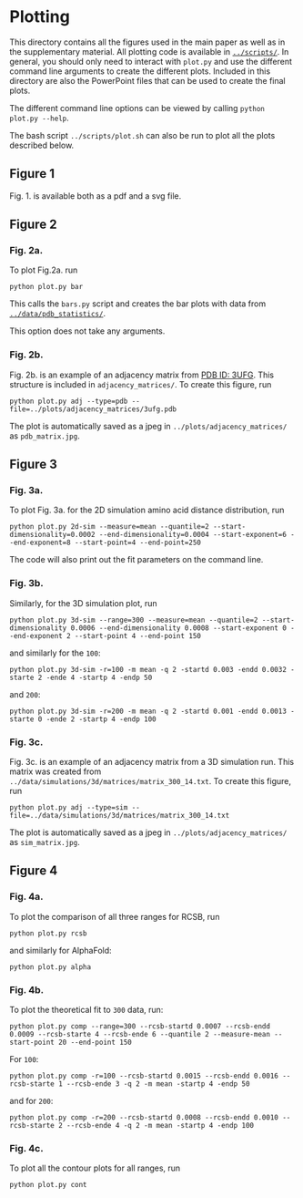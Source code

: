 # Plotting

This directory contains all the figures used in the main paper as well as in the supplementary
material. All plotting code is available in [`../scripts/`](https://github.com/meyresearch/sequence_distance_distribution/tree/bump/scripts).
In general, you should only need to interact with `plot.py` and use the different command line arguments
to create the different plots. Included in this directory are also the PowerPoint files that can be used to create the final plots.

The different command line options can be viewed by calling `python plot.py --help`.

The bash script `../scripts/plot.sh` can also be run to plot all the plots described below.

## Figure 1

Fig. 1. is available both as a pdf and a svg file.

## Figure 2

### Fig. 2a. 

To plot Fig.2a. run 
```
python plot.py bar
```
This calls the `bars.py` script and creates the bar plots with data from 
[`../data/pdb_statistics/`](https://github.com/meyresearch/sequence_distance_distribution/tree/bump/data/pdb_statistics).

This option does not take any arguments.

### Fig. 2b.

Fig. 2b. is an example of an adjacency matrix from [PDB ID: 3UFG](https://www.rcsb.org/structure/3UFG).
This structure is included in `adjacency_matrices/`. To create this figure, run 
```
python plot.py adj --type=pdb --file=../plots/adjacency_matrices/3ufg.pdb
```
The plot is automatically saved as a jpeg in
`../plots/adjacency_matrices/` as `pdb_matrix.jpg`.

## Figure 3

### Fig. 3a.
To plot Fig. 3a. for the 2D simulation amino acid distance distribution, run 
```
python plot.py 2d-sim --measure=mean --quantile=2 --start-dimensionality=0.0002 --end-dimensionality=0.0004 --start-exponent=6 --end-exponent=8 --start-point=4 --end-point=250
```

The code will also print out the fit parameters on the command line. 

### Fig. 3b.

Similarly, for the 3D simulation plot, run
```
python plot.py 3d-sim --range=300 --measure=mean --quantile=2 --start-dimensionality 0.0006 --end-dimensionality 0.0008 --start-exponent 0 --end-exponent 2 --start-point 4 --end-point 150
```

and similarly for the `100`:
```
python plot.py 3d-sim -r=100 -m mean -q 2 -startd 0.003 -endd 0.0032 -starte 2 -ende 4 -startp 4 -endp 50
```
and `200`:
```
python plot.py 3d-sim -r=200 -m mean -q 2 -startd 0.001 -endd 0.0013 -starte 0 -ende 2 -startp 4 -endp 100

```
 
### Fig. 3c.

Fig. 3c. is an example of an adjacency matrix from a 3D simulation run. This matrix was created from 
`../data/simulations/3d/matrices/matrix_300_14.txt`. To create this figure, run 
```
python plot.py adj --type=sim --file=../data/simulations/3d/matrices/matrix_300_14.txt
```
The plot is automatically
saved as a jpeg in `../plots/adjacency_matrices/` as `sim_matrix.jpg`.

## Figure 4

### Fig. 4a. 

To plot the comparison of all three ranges for RCSB, run
```
python plot.py rcsb
```
and similarly for AlphaFold:
```
python plot.py alpha
```

### Fig. 4b.

To plot the theoretical fit to `300` data, run:
```
python plot.py comp --range=300 --rcsb-startd 0.0007 --rcsb-endd 0.0009 --rcsb-starte 4 --rcsb-ende 6 --quantile 2 --measure-mean --start-point 20 --end-point 150
```
For `100`:
```
python plot.py comp -r=100 --rcsb-startd 0.0015 --rcsb-endd 0.0016 --rcsb-starte 1 --rcsb-ende 3 -q 2 -m mean -startp 4 -endp 50
```
and for `200`:
```
python plot.py comp -r=200 --rcsb-startd 0.0008 --rcsb-endd 0.0010 --rcsb-starte 2 --rcsb-ende 4 -q 2 -m mean -startp 4 -endp 100
```

### Fig. 4c.

To plot all the contour plots for all ranges, run
```
python plot.py cont
```